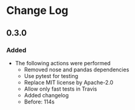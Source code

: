 # Change Log

## 0.3.0

### Added

* The following actions were performed
	- Removed nose and pandas dependencies
	- Use pytest for testing
	- Replace MIT license by Apache-2.0
	- Allow only fast tests in Travis
	- Added changelog
    - Before: 114s
	
